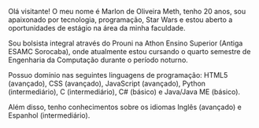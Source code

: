 Olá visitante! O meu nome é Marlon de Oliveira Meth, tenho 20 anos, sou apaixonado por tecnologia, programação, Star Wars e estou aberto a oportunidades de estágio na área da minha faculdade.

Sou bolsista integral através do Prouni na Athon Ensino Superior (Antiga ESAMC Sorocaba), onde atualmente estou cursando o quarto semestre de Engenharia da Computação durante o período noturno.

Possuo domínio nas seguintes linguagens de programação: HTML5 (avançado), CSS (avançado), JavaScript (avançado), Python (intermediário), C (intermediário), C# (básico) e Java/Java ME (básico).

Além disso, tenho conhecimentos sobre os idiomas Inglês (avançado) e Espanhol (intermediário).
